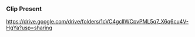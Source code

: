 ### Clip Present ###
https://drive.google.com/drive/folders/1cVC4gclIWCpvPML5q7_X6q6cu4V-HgYa?usp=sharing
